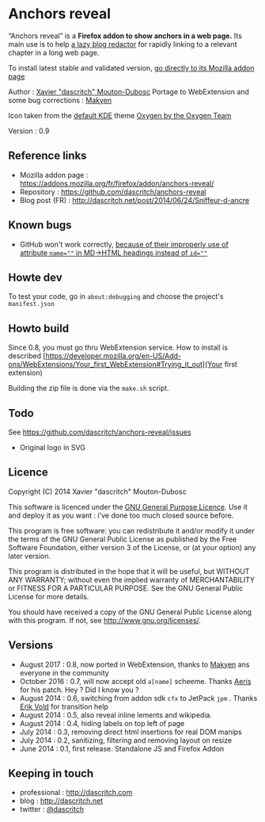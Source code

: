 Anchors reveal
==============
“Anchors reveal” is a **Firefox addon to show anchors in a web page.** Its main use is to help [a lazy blog redactor](http://dascritch.net) for rapidly linking to a relevant chapter in a long web page.

To install latest stable and validated version, [go directly to its Mozilla addon page](https://addons.mozilla.org/fr/firefox/addon/anchors-reveal/)

Author :  [Xavier "dascritch" Mouton-Dubosc](http://dascritch.com)
Portage to WebExtension and some bug corrections : [Makyen](https://github.com/makyen)

Icon taken from the [default KDE](http://kde.org) theme [Oxygen by the Oxygen Team](http://techbase.kde.org/Projects/Oxygen)

Version : 0.9

Reference links
---------------
* Mozilla addon page : <https://addons.mozilla.org/fr/firefox/addon/anchors-reveal/>
* Repository : <https://github.com/dascritch/anchors-reveal>
* Blog post (FR) : <http://dascritch.net/post/2014/06/24/Sniffeur-d-ancre>

Known bugs
----------
* GitHub won't work correctly, [because of their improperly use of attribute `name=""` in MD→HTML headings instead of `id=""`](https://github.com/jch/html-pipeline/issues/135)

Howte dev
---------

To test your code, go in `about:debugging` and choose the project's `manifest.json`

Howto build
-----------
Since 0.8, you must go thru WebExtension service.
How to install is described [https://developer.mozilla.org/en-US/Add-ons/WebExtensions/Your_first_WebExtension#Trying_it_out](Your first extension)

Building the zip file is done via the `make.sh` script.

Todo
----
See <https://github.com/dascritch/anchors-reveal/issues>
* Original logo in SVG

Licence
-------

Copyright (C) 2014 Xavier "dascritch" Mouton-Dubosc

This software is licenced under the [GNU General Purpose Licence](http://www.gnu.org/licenses/gpl-3.0.txt).
Use it and deploy it as you want : i've done too much closed source before.

This program is free software: you can redistribute it and/or modify
it under the terms of the GNU General Public License as published by
the Free Software Foundation, either version 3 of the License, or
(at your option) any later version.

This program is distributed in the hope that it will be useful,
but WITHOUT ANY WARRANTY; without even the implied warranty of
MERCHANTABILITY or FITNESS FOR A PARTICULAR PURPOSE.  See the
GNU General Public License for more details.

You should have received a copy of the GNU General Public License
along with this program.  If not, see <http://www.gnu.org/licenses/>.

Versions
--------
* August 2017 : 0.8, now ported in WebExtension, thanks to [Makyen](https://github.com/makyen) ans everyone in the community
* October 2016 : 0.7, will now accept old `a[name]` scheeme. Thanks [Aeris](https://github.com/aeris) for his patch. Hey ? Did I know you ?
* August 2014 : 0.6, switching from addon sdk `cfx` to JetPack `jpm` . Thanks [Erik Vold](http://work.erikvold.com/jetpack/2014/08/07/cfx-to-jpm.html) for transition help
* August 2014 : 0.5, also reveal inline lements and wikipedia.
* August 2014 : 0.4, hiding labels on top left of page
* July 2014 : 0.3, removing direct html insertions for real DOM manips
* July 2014 : 0.2, sanitizing, filtering and removing layout on resize
* June 2014 : 0.1, first release. Standalone JS and Firefox Addon

Keeping in touch
----------------
* professional : <http://dascritch.com>
* blog : <http://dascritch.net>
* twitter : [@dascritch](https://twitter.com/dascritch)
